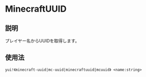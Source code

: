 # MinecraftUUID

## 説明

プレイヤー名からUUIDを取得します。

## 使用法

`yui!《minecraft-uuid|mc-uuid|minecraftuuid|mcuuid》 <name:string>`
